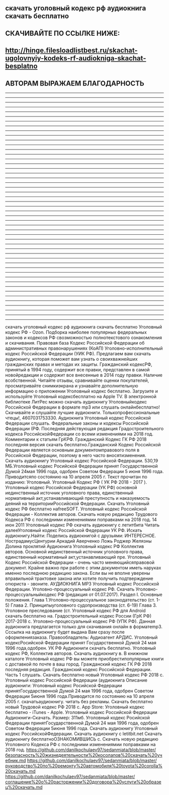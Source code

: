 скачать уголовный кодекс рф аудиокнига скачать бесплатно
--------------------------------------------------
СКАЧИВАЙТЕ ПО ССЫЛКЕ НИЖЕ:
--------------------------------------------------
http://hinge.filesloadlistbest.ru/skachat-ugolovnyiy-kodeks-rf-audiokniga-skachat-besplatno
--------------------------------------------------
АВТОРАМ ВЫРАЖАЕМ БЛАГОДАРНОСТЬ
--------------------------------------------------
--------------------------------------------------
--------------------------------------------------
--------------------------------------------------
--------------------------------------------------
--------------------------------------------------
--------------------------------------------------
--------------------------------------------------
--------------------------------------------------
--------------------------------------------------
--------------------------------------------------
--------------------------------------------------
--------------------------------------------------
--------------------------------------------------
--------------------------------------------------
--------------------------------------------------
--------------------------------------------------
--------------------------------------------------
--------------------------------------------------
--------------------------------------------------
--------------------------------------------------
--------------------------------------------------
--------------------------------------------------
--------------------------------------------------
--------------------------------------------------
--------------------------------------------------
--------------------------------------------------
--------------------------------------------------
--------------------------------------------------
--------------------------------------------------
--------------------------------------------------
--------------------------------------------------
--------------------------------------------------
--------------------------------------------------
--------------------------------------------------
--------------------------------------------------
--------------------------------------------------
--------------------------------------------------
--------------------------------------------------
--------------------------------------------------
--------------------------------------------------
--------------------------------------------------
--------------------------------------------------
--------------------------------------------------
--------------------------------------------------
--------------------------------------------------
--------------------------------------------------
--------------------------------------------------
--------------------------------------------------
--------------------------------------------------
скачать уголовный кодекс рф аудиокнига скачать бесплатно Уголовный кодекс РФ - Ozon. Подборка наиболее популярных федеральных законов и кодексов РФ свозможностью полнотекстового ознакомления и скачивания. Правовая база Кодекс Российской Федерации об административных правонарушениях (КоАП)  Уголовно-исполнительный кодекс Российской Федерации (УИК РФ). Предлагаем вам скачать аудиокнигу, которая поможет вам узнать о своихважнейших гражданских правах и методах их защиты. Гражданский кодексРФ, принятый в 1994 году, содержит все правки, представлен в самой новойредакции и содержит все внесенные в 2014 году правки. Наличие всобственной. Читайте отзывы, сравнивайте оценки покупателей, просматривайте снимкиэкрана и узнавайте дополнительную информацию о приложении Уголовный кодекс бесплатно. Загрузите и используйте Уголовный кодексбесплатно на Apple TV. В электронной библиотеке ЛитРес можно скачать аудиокнигу Уголовныйкодекс Российской Федерации в формате mp3 или слушать онлайнбесплатно! Скачивайте и слушайте лучшие аудиокниги. Толькопрофессиональные чтецы!, 4607031753330. Аудиокнига Уголовный кодекс Российской Федерации  слушать. Федеральные законы и кодексы Российской Федерации (РФ. Последняя действующая редакция Градостроительного кодекса РоссийскойФедерации со всеми изменениями на 2018 год. Комментарии к статьям ГрКРФ. Гражданский Кодекс ГК РФ 2018 последняя версия скачать бесплатно.Гражданский Кодекс Российской Федерации является основным документомправового поля в Российской Федерации, поэтому в него часто вносятизменения. Скачать аудиокнигу Уголовный кодекс Российской Федерации. 530,19 МБ.Уголовный кодекс Росийской Федерации принят Государственной Думой 24мая 1996 года, одобрен Советом Федерации 5 июня 1996 года. Приводитсяпо состоянию на 10 апреля 2005 г. Текст прочитан по изданию: Уголовный. Уголовный Кодекс РФ ( УК РФ 2018 - 2017 ). Уголовный кодекс Российской Федерации (УК РФ)  основной иединственный источник уголовного права, единственный нормативный акт,устанавливающий преступность и наказуемость деяний на территорииРоссийской Федерации. Скачать Уголовный кодекс РФ бесплатно наfreeSOFT. Уголовный кодекс Российской Федерации - Коллектив авторов. Скачать новую редакцию Трудового Кодекса РФ с последними изменениямии поправками на 2018 год. 14 июн 2011  Уголовный кодекс РФ  скачать аудиокнигу с летитбита  Читать далееУголовный кодекс Российской Федерации   УК РФ. Искать аудиокнигу.Найти: Поделись аудиокнигой с друзьями: ИНТЕРЕСНОЕ. НострадамусЦентурии Аркадий Аверченко Ложь Роджер Желязны Долина проклятий
Аудиокнига Уголовный кодекс РФ Коллектив авторов. Основной иединственный источник уголовного права, единственный нормативный акт,устанавливающий пре. Уголовный Кодекс Российской Федерации - очень часто меняющийсяправовой документ. Крайне важно при работе с этим документом иметь наруках именно последнюю редакцию закона. Если вы не вполне уверены вправильной трактовке закона или хотите получить подтверждение отюриста - звоните. АУДИОКНИГА MP3 Уголовный кодекс Российской Федерации. Уголовно-процессуальный кодекс РФ. Скачать Уголовно-процессуальныйкодекс РФ (редакция от 01.07.2017). Раздел I. Основные положения. Глава 1.Уголовно-процессуальное законодательство (ст. 1-5) Глава 2. Принципыуголовного судопроизводства (ст. 6-19) Глава 3. Уголовное преследование (ст. Уголовный кодекс РФ для Android  скачать бесплатно на. Градостроительный кодекс России (ГрК РФ) 2017-2018 с. Уголовно-процессуальный кодекс РФ (УПК РФ). Данная аудиокнига предлагается только для скачивания онлайн в форматеmp3. Сссылка на аудиокнигу будет выдана Вам сразу после оформлениязаказа. Правообладатель: Аудиоагент АРДИС. Уголовный кодексРосийской Федерации принят Государственной Думой 24 мая 1996 года,одобрен. УК РФ  Аудиокниги скачать бесплатно. Уголовный кодекс РФ, Коллектив авторов. Скачать аудиокнигу в. В книжном каталоге Уголовный кодекс РФ вы можете приобрестипопулярные книги с доставкой по почте в ваш город. Гражданский кодекс ГК РФ 2018 последняя редакция. Гражданский кодекс Российской Федерации. Часть 1 слушать. Скачать бесплатно новый Уголовный кодекс РФ 2018 с. Уголовный кодекс Российской Федерации (аудиокнига
Описание аудиокниги: Уголовный кодекс Росийской Федерации принятГосударственной Думой 24 мая 1996 года, одобрен Советом Федерации 5июня 1996 года.Приводится по состоянию на 10 апреля 2005 г. скачатьаудиокнигу. читать без рекламы. Скачать бесплатно новый Трудовой кодекс РФ 2018 с. App Store: Уголовный кодекс бесплатно - iTunes - Apple. Уголовный кодекс Российской Федерации  Аудиокниги-Скачать. Размер: 311мб. Уголовный кодекс Росийской Федерации принятГосударственной Думой 24 мая 1996 года, одобрен Советом Федерации 5июня 1996 года. Скачать аудиокнигу Уголовный кодекс РоссийскойФедерации. Скачать аудиокнигу с letitbit.net  Скачать аудиокнигу бесплатноОЗНАКОМИВШИСЬ с. Скачать новую редакцию Уголовного Кодекса РФ с последними изменениямии поправками на 2018 год.
https://github.com/danilkochulaev97/sedanmiata/blob/master/безопасность%20жизнедеятельности%20косолапов%20скачать%20учебник.md
https://github.com/danilkochulaev97/sedanmiata/blob/master/руководство%20по%20ремонту%20автомобиля%20toyota%20corolla%20скачать.md
https://github.com/danilkochulaev97/sedanmiata/blob/master/соглашение%20о%20расторжении%20договора%20услуги%20образец%20скачать.md